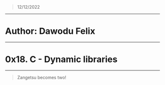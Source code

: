 > 12/12/2022
-------------------------------------------
# Author: Dawodu Felix
-------------------------------------------
# 0x18. C - Dynamic libraries
-------------------------------------------
> Zangetsu becomes two!
